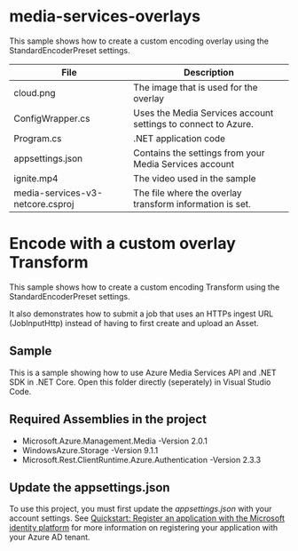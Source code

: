 # media-services-overlays

This sample shows how to create a custom encoding overlay using the StandardEncoderPreset settings.

| File | Description |
| ---- | ----------- |
| cloud.png | The image that is used for the overlay |
| ConfigWrapper.cs | Uses the Media Services account settings to connect to Azure. |
| Program.cs | .NET application code |
| appsettings.json | Contains the settings from your Media Services account |
| ignite.mp4 | The video used in the sample |
| media-services-v3-netcore.csproj | The file where the overlay transform information is set. |

# Encode with a custom overlay Transform
This sample shows how to create a custom encoding Transform using the StandardEncoderPreset settings.

It also demonstrates how to submit a job that uses an HTTPs ingest URL (JobInputHttp) instead of having to first create and upload an Asset.


## Sample

This is a sample showing how to use Azure Media Services API and .NET SDK in .NET Core. Open this folder directly (seperately) in Visual Studio Code.

## Required Assemblies in the project

- Microsoft.Azure.Management.Media -Version 2.0.1
- WindowsAzure.Storage  -Version 9.1.1
- Microsoft.Rest.ClientRuntime.Azure.Authentication -Version 2.3.3

## Update the appsettings.json

To use this project, you must first update the *appsettings.json* with your account settings. See [Quickstart: Register an application with the Microsoft identity platform](https://docs.microsoft.com/en-us/azure/active-directory/develop/quickstart-register-app) for more information on registering your application with your Azure AD tenant.

